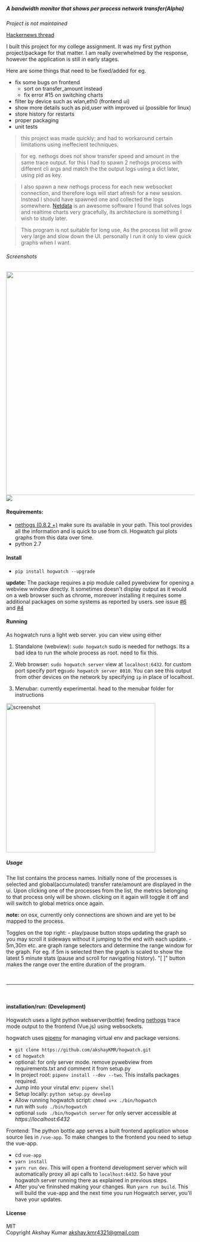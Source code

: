 ##### A bandwidth monitor that shows per process network transfer(Alpha)

*Project is not maintained*

[Hackernews thread](https://news.ycombinator.com/item?id=11601172)

I built this project for my college assignment. It was my first python project/package for that matter. I am really overwhelmed by the response, however the application is still in early stages.

Here are some things that need to be fixed/added for eg.
 - fix some bugs on frontend
     + sort on transfer_amount instead
     + fix error #15 on switching charts
 - filter by device such as wlan,eth0 (frontend ui)
 - show more details such as pid,user with improved ui (possible for linux)
 - store history for restarts
 - proper packaging
 - unit tests

> this project was made quickly; and had to workaround certain limitations using ineffecient techniques.

> for eg. nethogs does not show transfer speed and amount in the same trace output. for this I had to spawn 2 nethogs process with different cli args and match the the output logs using a dict later, using pid as key.

> I also spawn a new nethogs process for each new websocket connection, and therefore logs will start afresh for a new session.
> Instead I should have spawned one and collected the logs somewhere. [Netdata](https://my-netdata.io) is an awesome software I found that solves logs and realtime charts very gracefully, its architecture is something I wish to study later.

> This program is not suitable for long use, As the process list will grow very large and slow down the UI.
> personally I run it only to view quick graphs when I want.

###### *Screenshots*
<img src="http://i.imgur.com/LGQagKL.png" height="600px">
<img src="http://i.imgur.com/R9n8rMK.gif">

#### Requirements:
  - [nethogs (0.8.2 +)](https://github.com/raboof/nethogs) make sure its available in your path. This tool provides all the information and is quick to use from cli. Hogwatch gui plots graphs from this data over time.
  - python 2.7

#### Install
 -  `pip install hogwatch --upgrade` 

**update:** The package requires a pip module called pywebview for opening a webview window directly. It sometimes doesn't display output as it would on a web browser such as chrome, moreover installing it requires some additional packages on some systems as reported by users. see issue [#6](https://github.com/akshayKMR/hogwatch/issues/6) and [#4](https://github.com/akshayKMR/hogwatch/issues/4)


#### Running
As hogwatch runs a light web server. you can view using either
 1. Standalone (webview): `sudo hogwatch`   sudo is needed for nethogs. Its a bad idea to run the whole process as root. need to fix this.
 2. Web browser: `sudo hogwatch server`  view at `localhost:6432`. for custom port specify port eg`sudo hogwatch server 8010`. You can see this output from other devices on the network by specifying `ip` in place of localhost.

 3. Menubar: currently experimental. head to the menubar folder for instructions 
 <img src="http://i.imgur.com/jZoTllz.jpg" alt="screenshot" height="400px">

 ##### Usage
  The list contains the process names.
  Initially none of the processes is selected and global(accumulated) transfer rate/amount are displayed in the ui. 
  Upon clicking one of the processes from the list, the metrics belonging to that process only will be shown. clicking on it again will toggle it off and will switch to global metrics once again.


  <b>note:</b> on osx, currently only connections are shown and are yet to be mapped to the process.

  Toggles on the top right:
     - play/pause button stops updating the graph so you may scroll it sideways without it jumping to the end with each update.
     - 5m,30m etc. are graph range selectors and determine the range window for the graph. For eg. if 5m is selected then the graph is scaled to show the latest 5 minute stats (pause and scroll for navigating history). "[ ]" button makes the range over the entire duration of the program.

<br>
<hr>
<br>

#### installation/run: (Development)
Hogwatch uses a light python webserver(bottle) feeding [nethogs](https://github.com/raboof/nethogs) trace mode output to the frontend (Vue.js) using websockets.

  hogwatch uses [pipenv](http://pipenv.org/) for managing virtual env and package versions.
  - `git clone https://github.com/akshayKMR/hogwatch.git`
  - `cd hogwatch`
  - optional: for only server mode. remove pywebview from requirements.txt and comment it from setup.py
  - In project root: `pipenv install --dev --two`. This installs packages required.
  - Jump into your virutal env: `pipenv shell`
  - Setup locally: `python setup.py develop`
  - Allow running hogwatch script: `chmod u+x ./bin/hogwatch` 
  - run with `sudo ./bin/hogwatch`
  - optional `sudo ./bin/hogwatch server` for only server accessible at *https://localhost:6432*

  Frontend: The python bottle app serves a built frontend application whose source lies in `/vue-app`. To make changes to the frontend you need to setup the vue-app.
  - cd `vue-app`
  - `yarn install`
  - `yarn run dev`. This will open a frontend development server which will automatically proxy all api calls to `localhost:6432`. So have your hogwatch server running there as explained in previous steps.
  - After you've fininshed making your changes. Run `yarn run build`. This will build the vue-app and the next time you run Hogwatch server, you'll have your updates.


#### License
MIT <br>
Copyright Akshay Kumar akshay.kmr4321@gmail.com

